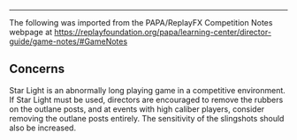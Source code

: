 ***
The following was imported from the PAPA/ReplayFX Competition Notes webpage at https://replayfoundation.org/papa/learning-center/director-guide/game-notes/#GameNotes

## Concerns
            
Star Light is an abnormally long playing game in a competitive environment. If Star Light must be used, directors are encouraged to remove the rubbers on the outlane posts, and at events with high caliber players, consider removing the outlane posts entirely. The sensitivity of the slingshots should also be increased.
